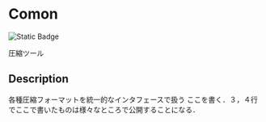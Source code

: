 # Comon

![Static Badge](https://img.shields.io/badge/License-MIT-green)

圧縮ツール
## Description
各種圧縮フォーマットを統一的なインタフェースで扱う
ここを書く．３，４行でここで書いたものは様々なところで公開することになる．
